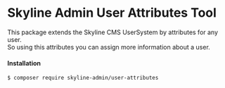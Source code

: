 # Skyline Admin User Attributes Tool

This package extends the Skyline CMS UserSystem by attributes for any user.  
So using this attributes you can assign more information about a user.

#### Installation
```bin
$ composer require skyline-admin/user-attributes
```